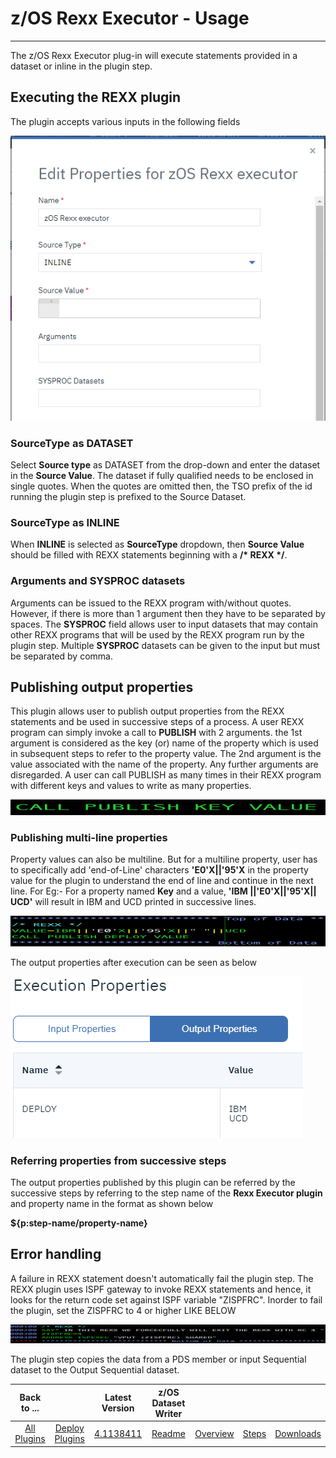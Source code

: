 # z/OS Rexx Executor - Usage

---

The z/OS Rexx Executor plug-in will execute statements provided in a dataset or inline in the plugin step. 

## Executing the REXX plugin 

The plugin accepts various inputs in the following fields

![img.png](Media/PluginStep.png)

### SourceType as DATASET

Select **Source type** as DATASET from the drop-down and enter the dataset in the **Source Value**. The dataset if fully qualified needs to be enclosed in single quotes.
When the quotes are omitted then, the TSO prefix of the id running the plugin step is prefixed to the Source Dataset.  

### SourceType as INLINE

When **INLINE** is selected as  **SourceType** dropdown, then **Source Value** should be filled with REXX statements beginning with a **/\* REXX \*/**. 

### Arguments and SYSPROC datasets

Arguments can be issued to the REXX program with/without quotes. However, if there is more than 1 argument then they have to be separated by spaces. 
The **SYSPROC** field allows user to input datasets that may contain other REXX programs that will be used by the REXX program run by the plugin step. Multiple **SYSPROC** datasets can be given to the input but must be
separated by comma. 





## Publishing output properties

This plugin allows user to publish output properties from the REXX statements and be used in successive steps of a process. A user REXX program can simply invoke a call to **PUBLISH** with 2 arguments.
the 1st argument is considered as the key (or) name of the property which is used in subsequent steps to refer to the property value. The 2nd argument is the value associated with the name of the property. Any further arguments are disregarded.
A user can call PUBLISH as many times in their REXX program with different keys and values to write as many properties. 

![img.png](Media/usePublish.png)


### Publishing multi-line properties
Property values can also be multiline. But for a multiline property, user has to specifically add 'end-of-Line' characters **'E0'X||'95'X** in the property value for the plugin to understand the end of line and continue in the next line.
For Eg:- For a property named  **Key** and a value, **'IBM ||'E0'X||'95'X|| UCD'** will result in IBM and UCD printed in successive lines.

![img.png](Media/MulitlinePublishDemoRexx.png)

The output properties after execution can be seen as below

![img.png](Media/MultilineOutputProperties.png)

### Referring properties from successive steps

The output properties published by this plugin can be referred by the successive steps by referring to the step name of the **Rexx Executor plugin** and property name in the format as shown below 

**${p:step-name/property-name}**


## Error handling 

A failure in REXX statement doesn't automatically fail the plugin step. The REXX plugin uses ISPF gateway to invoke REXX statements and hence, it looks for the return code set against ISPF variable "ZISPFRC". 
Inorder to fail the plugin, set the ZISPFRC to 4 or higher LIKE BELOW

![img.png](Media/settingzispfrc.png)







The plugin step copies the data from a PDS member or input Sequential dataset to the Output Sequential dataset.

|          Back to ...          |                                |                                                                   Latest Version                                                                    | z/OS Dataset Writer ||||
|:-----------------------------:|:------------------------------:|:---------------------------------------------------------------------------------------------------------------------------------------------------:|:-------------------:| :---: | :---: | :---: |
| [All Plugins](../../index.md) | [Deploy Plugins](../README.md) | [4.1138411](https://raw.githubusercontent.com/UrbanCode/IBM-UCD-PLUGINS/main/files/zos-dataset-writer/ucd-plugins-zos-dataset-writer-4.1138411.zip) | [Readme](README.md) |[Overview](overview.md)|[Steps](steps.md)|[Downloads](downloads.md)|
